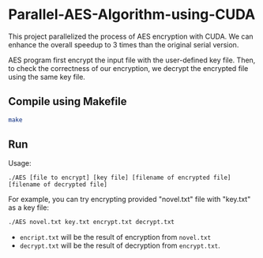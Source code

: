 # Parallel-AES-Algorithm-using-CUDA
This project parallelized the process of AES encryption with CUDA. We can enhance the overall speedup to 3 times than the original serial version.

AES program first encrypt the input file with the user-defined key file. Then, to check the correctness of our encryption, we decrypt the encrypted file using the same key file.

## Compile using Makefile
```bash
make
```
## Run
Usage:
```baseh
./AES [file to encrypt] [key file] [filename of encrypted file] [filename of decrypted file]
```
For example, you can try encrypting provided "novel.txt" file with "key.txt" as a key file:
```bash
./AES novel.txt key.txt encrypt.txt decrypt.txt
```
* ```encript.txt``` will be the result of encryption from ```novel.txt``` 
* ```decrypt.txt``` will be the result of decryption from ```encrypt.txt```.
